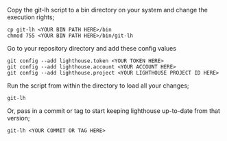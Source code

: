 Copy the git-lh script to a bin directory on your system and change the execution rights;

    cp git-lh <YOUR BIN PATH HERE>/bin
    chmod 755 <YOUR BIN PATH HERE>/bin/git-lh

Go to your repository directory and add these config values

    git config --add lighthouse.token <YOUR TOKEN HERE>
    git config --add lighthouse.account <YOUR ACCOUNT HERE>
    git config --add lighthouse.project <YOUR LIGHTHOUSE PROJECT ID HERE>

Run the script from within the directory to load all your changes;

    git-lh

Or, pass in a commit or tag to start keeping lighthouse up-to-date from that version;

    git-lh <YOUR COMMIT OR TAG HERE>